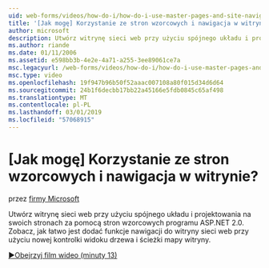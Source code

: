 ```yaml
---
uid: web-forms/videos/how-do-i/how-do-i-use-master-pages-and-site-navigation
title: '[Jak mogę] Korzystanie ze stron wzorcowych i nawigacja w witrynie? | Microsoft Docs'
author: microsoft
description: Utwórz witrynę sieci web przy użyciu spójnego układu i projektowania na swoich stronach za pomocą stron wzorcowych programu ASP.NET 2.0. Zobacz, jak łatwo jest dodać funkcje nawigacji do witryny sieci web...
ms.author: riande
ms.date: 01/11/2006
ms.assetid: e598bb3b-4e2e-4a71-a255-3ee89061ce7a
msc.legacyurl: /web-forms/videos/how-do-i/how-do-i-use-master-pages-and-site-navigation
msc.type: video
ms.openlocfilehash: 19f947b96b50f52aaac007108a80f015d34d6d64
ms.sourcegitcommit: 24b1f6decbb17bb22a45166e5fdb0845c65af498
ms.translationtype: MT
ms.contentlocale: pl-PL
ms.lasthandoff: 03/01/2019
ms.locfileid: "57068915"
---
```

<a name="how-do-i-use-master-pages-and-site-navigation"></a>[Jak mogę] Korzystanie ze stron wzorcowych i nawigacja w witrynie?
====================
przez [firmy Microsoft](https://github.com/microsoft)

Utwórz witrynę sieci web przy użyciu spójnego układu i projektowania na swoich stronach za pomocą stron wzorcowych programu ASP.NET 2.0. Zobacz, jak łatwo jest dodać funkcje nawigacji do witryny sieci web przy użyciu nowej kontrolki widoku drzewa i ścieżki mapy witryny.

[&#9654;Obejrzyj film wideo (minuty 13)](https://channel9.msdn.com/Blogs/ASP-NET-Site-Videos/how-do-i-use-master-pages-and-site-navigation)
